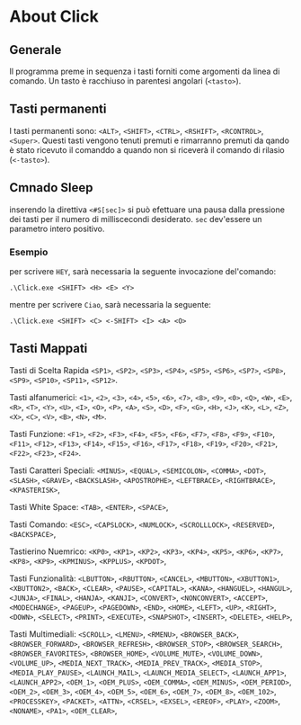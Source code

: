 About Click
==========

## Generale
Il programma preme in sequenza i tasti forniti come argomenti da linea di comando. Un tasto è racchiuso in parentesi angolari (<code>\<tasto></code>).

## Tasti permanenti
I tasti permanenti sono: <code>\<ALT></code>, <code>\<SHIFT></code>, <code>\<CTRL></code>, <code>\<RSHIFT></code>, <code>\<RCONTROL></code>, <code>\<Super></code>.
Questi tasti vengono tenuti premuti e rimarranno premuti da qando è stato ricevuto il comanddo a quando non  si riceverà il comando di rilasio (<code>\<-tasto></code>).

## Cmnado Sleep
inserendo la direttiva <code>\<#S[sec]></code> si può efettuare una pausa dalla pressione dei tasti per il numero di milliscecondi desiderato. <code>sec</code> dev'essere un parametro intero positivo.

### Esempio
per scrivere <code>HEY</code>, sarà necessaria la seguente invocazione del'comando:
```
.\Click.exe <SHIFT> <H> <E> <Y>
```
mentre per scrivere <code>Ciao</code>, sarà necessaria la seguente:
```
.\Click.exe <SHIFT> <C> <-SHIFT> <I> <A> <O>
```

## Tasti Mappati
Tasti di Scelta Rapida
<code>\<SP1></code>, <code>\<SP2></code>, <code>\<SP3></code>, <code>\<SP4></code>, <code>\<SP5></code>, <code>\<SP6></code>, <code>\<SP7></code>, <code>\<SP8></code>, <code>\<SP9></code>, <code>\<SP10></code>, <code>\<SP11></code>, <code>\<SP12></code>.

Tasti alfanumerici: <code>\<1></code>, <code>\<2></code>, <code>\<3></code>, <code>\<4></code>, <code>\<5></code>, <code>\<6></code>, <code>\<7></code>, <code>\<8></code>, <code>\<9></code>, <code>\<0></code>, <code>\<Q></code>, <code>\<W></code>, <code>\<E></code>, <code>\<R></code>, <code>\<T></code>, <code>\<Y></code>, <code>\<U></code>, <code>\<I></code>, <code>\<O></code>, <code>\<P></code>, <code>\<A></code>, <code>\<S></code>, <code>\<D></code>, <code>\<F></code>, <code>\<G></code>, <code>\<H></code>, <code>\<J></code>, <code>\<K></code>, <code>\<L></code>, <code>\<Z></code>, <code>\<X></code>, <code>\<C></code>, <code>\<V></code>, <code>\<B></code>, <code>\<N></code>, <code>\<M></code>.

Tasti Funzione: <code>\<F1></code>, <code>\<F2></code>, <code>\<F3></code>, <code>\<F4></code>, <code>\<F5></code>, <code>\<F6></code>, <code>\<F7></code>, <code>\<F8></code>, <code>\<F9></code>, <code>\<F10></code>, <code>\<F11></code>, <code>\<F12></code>, <code>\<F13></code>, <code>\<F14></code>, <code>\<F15></code>, <code>\<F16></code>, <code>\<F17></code>, <code>\<F18></code>, <code>\<F19></code>, <code>\<F20></code>, <code>\<F21></code>, <code>\<F22></code>, <code>\<F23></code>, <code>\<F24></code>.

Tasti Caratteri Speciali: <code>\<MINUS></code>, <code>\<EQUAL></code>, <code>\<SEMICOLON></code>, <code>\<COMMA></code>, <code>\<DOT></code>, <code>\<SLASH></code>, <code>\<GRAVE></code>, <code>\<BACKSLASH></code>, <code>\<APOSTROPHE></code>, <code>\<LEFTBRACE></code>, <code>\<RIGHTBRACE></code>, <code>\<KPASTERISK></code>, 

Tasti White Space: <code>\<TAB></code>, <code>\<ENTER></code>, <code>\<SPACE></code>, 

Tasti Comando: <code>\<ESC></code>, 
<code>\<CAPSLOCK></code>, <code>\<NUMLOCK></code>,
<code>\<SCROLLLOCK></code>, <code>\<RESERVED></code>, <code>\<BACKSPACE></code>,  

Tastierino Nuemrico: <code>\<KP0></code>, <code>\<KP1></code>, <code>\<KP2></code>, <code>\<KP3></code>, <code>\<KP4></code>, <code>\<KP5></code>, <code>\<KP6></code>, <code>\<KP7></code>, <code>\<KP8></code>, <code>\<KP9></code>, <code>\<KPMINUS></code>, <code>\<KPPLUS></code>, <code>\<KPDOT></code>, 

Tasti Funzionalità: <code>\<LBUTTON></code>, <code>\<RBUTTON></code>, <code>\<CANCEL></code>, <code>\<MBUTTON></code>, <code>\<XBUTTON1></code>, <code>\<XBUTTON2></code>, <code>\<BACK></code>, <code>\<CLEAR></code>, <code>\<PAUSE></code>, <code>\<CAPITAL></code>, <code>\<KANA></code>, <code>\<HANGUEL></code>, <code>\<HANGUL></code>, <code>\<JUNJA></code>, <code>\<FINAL></code>, <code>\<HANJA></code>, <code>\<KANJI></code>, <code>\<CONVERT></code>, <code>\<NONCONVERT></code>, <code>\<ACCEPT></code>, <code>\<MODECHANGE></code>, <code>\<PAGEUP></code>, <code>\<PAGEDOWN></code>, <code>\<END></code>, <code>\<HOME></code>, <code>\<LEFT></code>, <code>\<UP></code>, <code>\<RIGHT></code>, <code>\<DOWN></code>, <code>\<SELECT></code>, <code>\<PRINT></code>, <code>\<EXECUTE></code>, <code>\<SNAPSHOT></code>, <code>\<INSERT></code>, <code>\<DELETE></code>, <code>\<HELP></code>, 

Tasti Multimediali: <code>\<SCROLL></code>, <code>\<LMENU></code>, <code>\<RMENU></code>, <code>\<BROWSER_BACK></code>, <code>\<BROWSER_FORWARD></code>, <code>\<BROWSER_REFRESH></code>, <code>\<BROWSER_STOP></code>, <code>\<BROWSER_SEARCH></code>, <code>\<BROWSER_FAVORITES></code>, <code>\<BROWSER_HOME></code>, <code>\<VOLUME_MUTE></code>, <code>\<VOLUME_DOWN></code>, <code>\<VOLUME_UP></code>, <code>\<MEDIA_NEXT_TRACK></code>, <code>\<MEDIA_PREV_TRACK></code>, <code>\<MEDIA_STOP></code>, <code>\<MEDIA_PLAY_PAUSE></code>, <code>\<LAUNCH_MAIL></code>, <code>\<LAUNCH_MEDIA_SELECT></code>, <code>\<LAUNCH_APP1></code>, <code>\<LAUNCH_APP2></code>, <code>\<OEM_1></code>, <code>\<OEM_PLUS></code>, <code>\<OEM_COMMA></code>, <code>\<OEM_MINUS></code>, <code>\<OEM_PERIOD></code>, <code>\<OEM_2></code>, <code>\<OEM_3></code>, <code>\<OEM_4></code>, <code>\<OEM_5></code>, <code>\<OEM_6></code>, <code>\<OEM_7></code>, <code>\<OEM_8></code>, <code>\<OEM_102></code>, <code>\<PROCESSKEY></code>, <code>\<PACKET></code>, <code>\<ATTN></code>, <code>\<CRSEL></code>, <code>\<EXSEL></code>, <code>\<EREOF></code>, <code>\<PLAY></code>, <code>\<ZOOM></code>, <code>\<NONAME></code>, <code>\<PA1></code>, <code>\<OEM_CLEAR></code>, 
